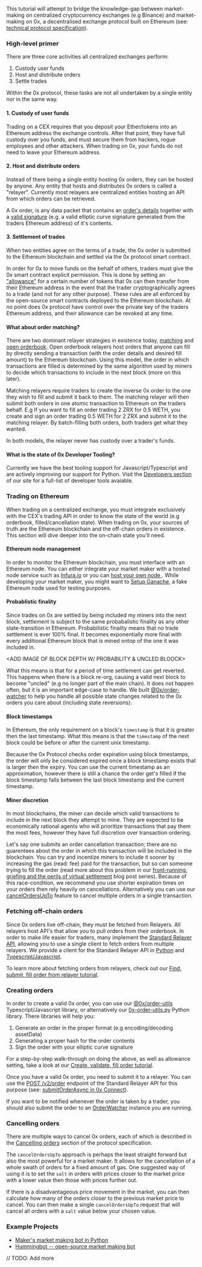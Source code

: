 This tutorial will attempt to bridge the knowledge-gap between market-making on centralized cryptocurrency exchanges (e.g Binance) and market-making on 0x, a decentralised exchange protocol built on Ethereum (see: [technical protocol specification](https://github.com/0xProject/0x-protocol-specification/blob/master/v2/v2-specification.md)).

### High-level primer

There are three core activities all centralized exchanges perform:

1. Custody user funds
2. Host and distribute orders
3. Settle trades

Within the 0x protocol, these tasks are not all undertaken by a single entity nor in the same way.

#### 1. Custody of user funds

Trading on a CEX requires that you deposit your Ether/tokens into an Ethereum address the exchange controls. After that point, they have full custody over you funds, and must secure them from hackers, rogue employees and other attackers. When trading on 0x, your funds do not need to leave your Ethereum address.

#### 2. Host and distribute orders

Instead of there being a single entity hosting 0x orders, they can be hosted by anyone. Any entity that hosts and distributes 0x orders is called a "relayer". Currently most relayers are centralized entities hosting an API from which orders can be retrieved.

A 0x order, is any data packet that contains an [order's details](https://github.com/0xProject/0x-protocol-specification/blob/master/v2/v2-specification.md#order-message-format) together with a [valid signature](https://github.com/0xProject/0x-protocol-specification/blob/master/v2/v2-specification.md#signature-types) (e.g. a valid elliptic curve signature generated from the traders Ethereum address) of it's contents.

#### 3. Settlement of trades

When two entities agree on the terms of a trade, the 0x order is submitted to the Ethereum blockchain and settled via the 0x protocol smart contract.

In order for 0x to move funds on the behalf of others, traders must give the 0x smart contract explicit permission. This is done by setting an ["allowance"](https://tokenallowance.io/) for a certain number of tokens that 0x can then transfer from their Ethereum address in the event that the trader cryptographically agrees to a trade (and not for any other purpose). These rules are all enforced by the open-source smart contracts deployed to the Ethereum blockchain. At no point does 0x protocol have control over the private key of the traders Ethereum address, and their allowance can be revoked at any time.

#### What about order matching?

There are two dominant relayer strategies in existence today, [matching](https://0xproject.com/wiki#Matching) and [open orderbook](https://0xproject.com/wiki#Open-Orderbook). Open orderbook relayers host orders that anyone can fill by directly sending a transaction (with the order details and desired fill amount) to the Ethereum blockchain. Using this model, the order in which transactions are filled is determined by the same algorithm used by miners to decide which transactions to include in the next block (more on this later). 

Matching relayers require traders to create the inverse 0x order to the one they wish to fill and submit it back to them. The matching relayer will then submit both orders in one atomic transaction to Ethereum on the traders behalf. E.g If you want to fill an order trading 2 ZRX for 0.5 WETH, you create and sign an order trading 0.5 WETH for 2 ZRX and submit it to the matching relayer. By batch-filling both orders, both traders get what they wanted.


In both models, the relayer never has custody over a trader's funds.

#### What is the state of 0x Developer Tooling?

Currently we have the best tooling support for Javascript/Typescript and are actively improving our support for Python. Visit the [Developers section](https://0xproject.com/docs) of our site for a full-list of developer tools avaiable.

### Trading on Ethereum

When trading on a centralized exchange, you must integrate exclusively with the CEX's trading API in order to know the state of the world (e.g orderbook, filled/cancellation state). When trading on 0x, your sources of truth are the Ethereum blockchain and the off-chain orders in existence. This section will dive deeper into the on-chain state you'll need.

#### Ethereum node management

In order to monitor the Ethereum blockchain, you must interface with an Ethereum node. You can either integrate your market maker with a hosted node service such as [Infura.io](https://infura.io/) or you can [host your own node ](https://0xproject.com/wiki#How-To-Deploy-A-Parity-Node). While developing your market maker, you might want to [Setup Ganache](https://0xproject.com/wiki#Ganache-Setup-Guide), a fake Ethereum node used for testing purposes.

#### Probablistic finality

Since trades on 0x are settled by being included my miners into the next block, settlement is subject to the same probabalistic finality as any other state-transition in Ethereum. Probabilistic finality means that no trade settlement is ever 100% final. It becomes exponentially more final with every additional Ethereum block that is mined ontop of the one it was included in.

<ADD IMAGE OF BLOCK DEPTH W/ PROBABILITY & UNCLED BLOOCK>

What this means is that for a period of time settlement can get reverted. This happens when there is a block re-org, causing a valid next block to become "uncled" (e.g no longer part of the main chain). It does not happen often, but it is an important edge-case to handle. We built [@0x/order-watcher](https://0xproject.com/wiki#0x-OrderWatcher) to help you handle all possible state changes related to the 0x orders you care about (including state reversions).

#### Block timestamps

In Ethereum, the only requirement on a block's `timestamp` is that it is greater then the last timestamp. What this means is that the `timestamp` of the next block could be before or after the current unix timestamp.

<ADD IMAGE OF TIMELINE>

Because the 0x Protocol checks order expiration using block timestamps, the order will only be considered expired once a block timestamp exists that is larger then the expiry. You can use the current timestamp as an approximation, however there is still a chance the order get's filled if the block timestamp falls between the last block timestamp and the current timestamp.

#### Miner discretion

In most blockchains, the miner can decide which valid transactions to include in the next block they attempt to mine. They are expected to be economically rational agents who will prioritize transactions that pay them the most fees, however they have full discretion over transaction ordering.

Let's say one submits an order cancellation transaction; there are no guarentees about the order in which this transaction will be included in the blockchain. You can try and incentize miners to include it sooner by increasing the gas (read: fee) paid for the transaction, but so can someone trying to fill the order (read more about this problem in our [front-running, griefing and the perils of virtual settlement](https://blog.0xproject.com/front-running-griefing-and-the-perils-of-virtual-settlement-part-1-8554ab283e97) blog post series). Because of this race-condition, we recommend you use shorter expiration times on your orders then rely heavily on cancellations. Alternatively you can use our [cancelOrdersUpTo](https://github.com/0xProject/0x-protocol-specification/blob/master/v2/v2-specification.md#cancelordersupto) feature to cancel multiple orders in a single transaction.

### Fetching off-chain orders

Since 0x orders live off-chain, they must be fetched from Relayers. All relayers host API's that allow you to pull orders from their orderbook. In order to make life easier for traders, many implement the [Standard Relayer API](https://github.com/0xProject/standard-relayer-api/), allowing you to use a single client to fetch orders from multiple relayers. We provide a client for the Standard Relayer API in [Python](https://pypi.org/project/0x-sra-client/) and [Typescript/Javascript](https://0xproject.com/docs/connect).

To learn more about fetching orders from relayers, check out our [Find, submit, fill order from relayer tutorial](https://0xproject.com/wiki#Find,-Submit,-Fill-Order-From-Relayer).

### Creating orders

In order to create a valid 0x order, you can use our [@0x/order-utils](https://0xproject.com/docs/order-utils) Typescript/Javascript library, or alternatively our [0x-order-utils.py](http://0x-order-utils-py.s3-website-us-east-1.amazonaws.com/) Python library. There libraries will help you:

1. Generate an order in the proper format (e.g encoding/decoding assetData)
2. Generating a proper hash for the order contents
3. Sign the order with your elliptic curve signature

For a step-by-step walk-through on doing the above, as well as allowance setting, take a look at our [Create, validate, fill order tutorial](https://0xproject.com/wiki#Create,-Validate,-Fill-Order).

Once you have a valid 0x order, you need to submit it to a relayer. You can use the [POST /v2/order](https://github.com/0xProject/standard-relayer-api/blob/master/http/v2.md#post-v2order) endpoint of the Standard Relayer API for this purpose (see: [submitOrderAsync in 0x Connect](https://0xproject.com/docs/connect#HttpClient-submitOrderAsync)).

If you want to be notified whenever the order is taken by a trader, you should also submit the order to an [OrderWatcher](https://0xproject.com/docs/order-watcher) instance you are running.

### Cancelling orders

There are multiple ways to cancel 0x orders, each of which is described in the [Cancelling orders](https://github.com/0xProject/0x-protocol-specification/blob/master/v2/v2-specification.md#cancelorder) section of the protocol specification.

The `cancelOrdersUpTo` approach is perhaps the least straight forward but also the most powerful for a market maker. It allows for the cancellation of a whole swath of orders for a fixed amount of gas. One suggested way of using it is to set the `salt` in orders with prices closer to the market price with a lower value then those with prices further out.

If there is a disadvantageous price movement in the market, you can then calculate how many of the orders closer to the previous market price to cancel. You can then make a single `cancelOrdersUpTo` request that will cancel all orders with a `salt` value below your chosen value.

### Example Projects

-   [Maker's market making bot in Python](https://github.com/makerdao/market-maker-keeper)
-   [Hummingbot -- open-source market making bot](https://www.hummingbot.io/)

// TODO: Add more
